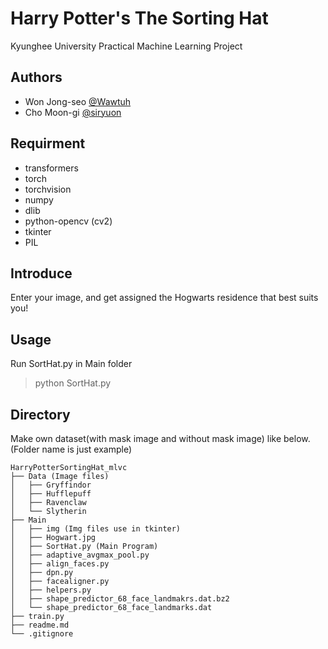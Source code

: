 # Harry Potter's The Sorting Hat
 Kyunghee University Practical Machine Learning Project  
 
## Authors
 * Won Jong-seo [@Wawtuh](https://github.com/Wawtuh)
 * Cho Moon-gi [@siryuon](https://github.com/siryuon)
 
## Requirment
 * transformers
 * torch
 * torchvision
 * numpy
 * dlib
 * python-opencv (cv2)
 * tkinter
 * PIL

## Introduce
Enter your image, and get assigned the Hogwarts residence that best suits you!

## Usage
Run SortHat.py in Main folder
> python SortHat.py

## Directory
Make own dataset(with mask image and without mask image) like below. (Folder name is just example)
```
HarryPotterSortingHat_mlvc
├── Data (Image files)
│   ├── Gryffindor
│   ├── Hufflepuff
│   ├── Ravenclaw
│   └── Slytherin
├── Main
│   ├── img (Img files use in tkinter)
│   ├── Hogwart.jpg
│   ├── SortHat.py (Main Program)
│   ├── adaptive_avgmax_pool.py
│   ├── align_faces.py
│   ├── dpn.py
│   ├── facealigner.py
│   ├── helpers.py
│   ├── shape_predictor_68_face_landmakrs.dat.bz2
│   └── shape_predictor_68_face_landmarks.dat
├── train.py
├── readme.md
└── .gitignore
```    
